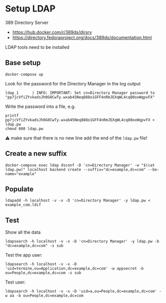 # Setup LDAP

389 Directory Server
* https://hub.docker.com/r/389ds/dirsrv
* https://directory.fedoraproject.org/docs/389ds/documentation.html

LDAP tools need to be installed

## Base setup
```
docker-compose up
```

Look for the password for the Directory Manager in the log output
```
ldap_1      | INFO: IMPORTANT: Set cn=Directory Manager password to "pp7jcVfiZYvkadsJh0G0CwTy.wxab45Neq888o1GFF4nRmJEXqWL4cq80oxWqpvFX"
```

Write the password into a file, e.g.
```
printf pp7jcVfiZYvkadsJh0G0CwTy.wxab45Neq888o1GFF4nRmJEXqWL4cq80oxWqpvFX > ldap.pw
chmod 600 ldap.pw
```
⚠  make sure that there is no new line add the end of the `ldap.pw` file!


## Create a new suffix
```
docker-compose exec ldap dsconf -D 'cn=Directory Manager' -w "$(cat ldap.pw)" localhost backend create --suffix="dc=example,dc=com" --be-name="example"
```

## Populate
``` 
ldapadd -h localhost -v -x -D 'cn=Directory Manager' -y ldap.pw < example_com.ldif 
``` 

## Test
Show all the data
``` 
ldapsearch -h localhost -v -x -D 'cn=Directory Manager' -y ldap.pw -b "dc=example,dc=com" -s sub
``` 

Test the app user:
```
ldapsearch -h localhost -v -x -D 'uid=termine,ou=Application,dc=example,dc=com' -w appsecret -b ou=People,dc=example,dc=com -s sub
```

Test user:
```
ldapsearch -h localhost -v -x -D 'uid=a,ou=People,dc=example,dc=com' -w aa -b ou=People,dc=example,dc=com 
```
